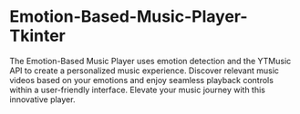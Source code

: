 # Emotion-Based-Music-Player-Tkinter
The Emotion-Based Music Player uses emotion detection and the YTMusic API to create a personalized music experience. Discover relevant music videos based on your emotions and enjoy seamless playback controls within a user-friendly interface. Elevate your music journey with this innovative player.
